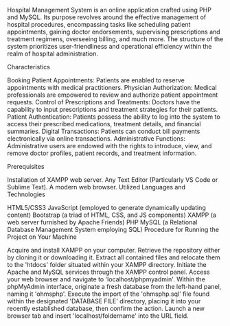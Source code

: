 Hospital Management System is an online application crafted using PHP and MySQL. Its purpose revolves around the effective management of hospital procedures, encompassing tasks like scheduling patient appointments, gaining doctor endorsements, supervising prescriptions and treatment regimens, overseeing billing, and much more. The structure of the system prioritizes user-friendliness and operational efficiency within the realm of hospital administration.

Characteristics

Booking Patient Appointments: Patients are enabled to reserve appointments with medical practitioners.
Physician Authorization: Medical professionals are empowered to review and authorize patient appointment requests.
Control of Prescriptions and Treatments: Doctors have the capability to input prescriptions and treatment strategies for their patients.
Patient Authentication: Patients possess the ability to log into the system to access their prescribed medications, treatment details, and financial summaries.
Digital Transactions: Patients can conduct bill payments electronically via online transactions.
Administrative Functions: Administrative users are endowed with the rights to introduce, view, and remove doctor profiles, patient records, and treatment information.

Prerequisites

Installation of XAMPP web server.
Any Text Editor (Particularly VS Code or Sublime Text).
A modern web browser.
Utilized Languages and Technologies

HTML5/CSS3
JavaScript (employed to generate dynamically updating content)
Bootstrap (a triad of HTML, CSS, and JS components)
XAMPP (a web server furnished by Apache Friends)
PHP
MySQL (a Relational Database Management System employing SQL)
Procedure for Running the Project on Your Machine

Acquire and install XAMPP on your computer.
Retrieve the repository either by cloning it or downloading it.
Extract all contained files and relocate them to the 'htdocs' folder situated within your XAMPP directory.
Initiate the Apache and MySQL services through the XAMPP control panel.
Access your web browser and navigate to 'localhost/phpmyadmin'.
Within the phpMyAdmin interface, originate a fresh database from the left-hand panel, naming it 'ohmsphp'.
Execute the import of the 'ohmsphp.sql' file found within the designated 'DATABASE FILE' directory, placing it into your recently established database, then confirm the action.
Launch a new browser tab and insert 'localhost/foldername' into the URL field.
